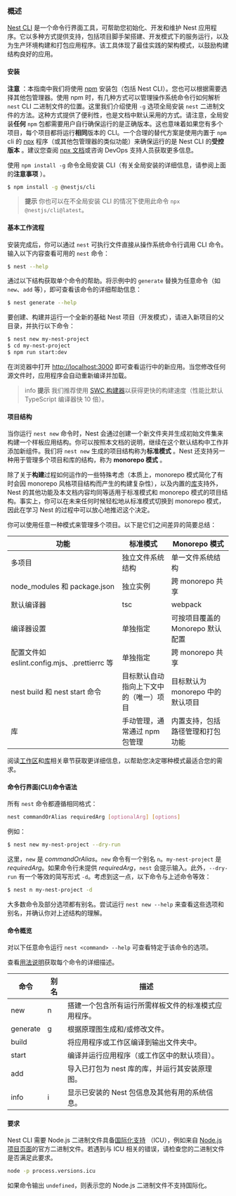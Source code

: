 ### 概述

[Nest CLI](https://github.com/nestjs/nest-cli) 是一个命令行界面工具，可帮助您初始化、开发和维护 Nest 应用程序。它以多种方式提供支持，包括项目脚手架搭建、开发模式下的服务运行，以及为生产环境构建和打包应用程序。该工具体现了最佳实践的架构模式，以鼓励构建结构良好的应用。

#### 安装

**注意** ：本指南中我们将使用 [npm](https://docs.npmjs.com/downloading-and-installing-node-js-and-npm) 安装包（包括 Nest CLI）。您也可以根据需要选择其他包管理器。使用 npm 时，有几种方式可以管理操作系统命令行如何解析 `nest` CLI 二进制文件的位置。这里我们介绍使用 `-g` 选项全局安装 `nest` 二进制文件的方法。这种方式提供了便利性，也是文档中默认采用的方式。请注意，全局安装**任何** `npm` 包都需要用户自行确保运行的是正确版本。这也意味着如果您有多个项目，每个项目都将运行**相同**版本的 CLI。一个合理的替代方案是使用内置于 `npm` cli 的 [npx](https://github.com/npm/cli/blob/latest/docs/lib/content/commands/npx.md) 程序（或其他包管理器的类似功能）来确保运行的是 Nest CLI 的**受控版本** 。建议您查阅 [npx 文档](https://github.com/npm/cli/blob/latest/docs/lib/content/commands/npx.md)或咨询 DevOps 支持人员获取更多信息。

使用 `npm install -g` 命令全局安装 CLI（有关全局安装的详细信息，请参阅上面的**注意事项** ）。

```bash
$ npm install -g @nestjs/cli
```

> **提示** 你也可以在不全局安装 CLI 的情况下使用此命令 `npx @nestjs/cli@latest`。

#### 基本工作流程

安装完成后，你可以通过 `nest` 可执行文件直接从操作系统命令行调用 CLI 命令。输入以下内容查看可用的 `nest` 命令：

```bash
$ nest --help
```

通过以下结构获取单个命令的帮助。将示例中的 `generate` 替换为任意命令（如 `new`、`add` 等），即可查看该命令的详细帮助信息：

```bash
$ nest generate --help
```

要创建、构建并运行一个全新的基础 Nest 项目（开发模式），请进入新项目的父目录，并执行以下命令：

```bash
$ nest new my-nest-project
$ cd my-nest-project
$ npm run start:dev
```

在浏览器中打开 [http://localhost:3000](http://localhost:3000) 即可查看运行中的新应用。当您修改任何源文件时，应用程序会自动重新编译并加载。

> info **提示** 我们推荐使用 [SWC 构建器](/recipes/swc)以获得更快的构建速度（性能比默认 TypeScript 编译器快 10 倍）。

#### 项目结构

当你运行 `nest new` 命令时，Nest 会通过创建一个新文件夹并生成初始文件集来构建一个样板应用结构。你可以按照本文档的说明，继续在这个默认结构中工作并添加新组件。我们将 `nest new` 生成的项目结构称为**标准模式** 。Nest 还支持另一种用于管理多个项目和库的结构，称为 **monorepo 模式** 。

除了关于**构建**过程如何运作的一些特殊考虑（本质上，monorepo 模式简化了有时会因 monorepo 风格项目结构而产生的构建复杂性），以及内置的[库](/cli/libraries)支持外，Nest 的其他功能及本文档内容均同等适用于标准模式和 monorepo 模式的项目结构。事实上，你可以在未来任何时候轻松地从标准模式切换到 monorepo 模式，因此在学习 Nest 的过程中可以放心地推迟这个决定。

你可以使用任意一种模式来管理多个项目。以下是它们之间差异的简要总结：

| 功能                                         | 标准模式                               | Monorepo 模式                    |
| -------------------------------------------- | -------------------------------------- | -------------------------------- |
| 多项目                                       | 独立文件系统结构                       | 单一文件系统结构                 |
| node_modules 和 package.json                 | 独立实例                               | 跨 monorepo 共享                 |
| 默认编译器                                   | tsc                                    | webpack                          |
| 编译器设置                                   | 单独指定                               | 可按项目覆盖的 Monorepo 默认配置 |
| 配置文件如 eslint.config.mjs、.prettierrc 等 | 单独指定                               | 跨 monorepo 共享                 |
| nest build 和 nest start 命令                | 目标默认自动指向上下文中的（唯一）项目 | 目标默认为 monorepo 中的默认项目 |
| 库                                           | 手动管理，通常通过 npm 包管理          | 内置支持，包括路径管理和打包功能 |

阅读[工作区](/cli/monorepo)和[库](/cli/libraries)相关章节获取更详细信息，以帮助您决定哪种模式最适合您的需求。

#### 命令行界面(CLI)命令语法

所有 `nest` 命令都遵循相同格式：

```bash
nest commandOrAlias requiredArg [optionalArg] [options]
```

例如：

```bash
$ nest new my-nest-project --dry-run
```

这里，`new` 是 _commandOrAlias_。`new` 命令有一个别名 `n`。`my-nest-project` 是 _requiredArg_。如果命令行未提供 _requiredArg_，`nest` 会提示输入。此外，`--dry-run` 有一个等效的简写形式 `-d`。考虑到这一点，以下命令与上述命令等效：

```bash
$ nest n my-nest-project -d
```

大多数命令及部分选项都有别名。尝试运行 `nest new --help` 来查看这些选项和别名，并确认你对上述结构的理解。

#### 命令概览

对以下任意命令运行 `nest <command> --help` 可查看特定于该命令的选项。

查看[用法说明](/cli/usages)获取每个命令的详细描述。

| 命令     | 别名 | 描述                                                 |
| -------- | ---- | ---------------------------------------------------- |
| new      | n    | 搭建一个包含所有运行所需样板文件的标准模式应用程序。 |
| generate | g    | 根据原理图生成和/或修改文件。                        |
| build    |      | 将应用程序或工作区编译到输出文件夹中。               |
| start    |      | 编译并运行应用程序（或工作区中的默认项目）。         |
| add      |      | 导入已打包为 nest 库的库，并运行其安装原理图。       |
| info     | i    | 显示已安装的 Nest 包信息及其他有用的系统信息。       |

#### 要求

Nest CLI 需要 Node.js 二进制文件具备[国际化支持](https://nodejs.org/api/intl.html) （ICU），例如来自 [Node.js 项目页面](https://nodejs.org/en/download)的官方二进制文件。若遇到与 ICU 相关的错误，请检查您的二进制文件是否满足此要求。

```bash
node -p process.versions.icu
```

如果命令输出 `undefined`，则表示您的 Node.js 二进制文件不支持国际化。
